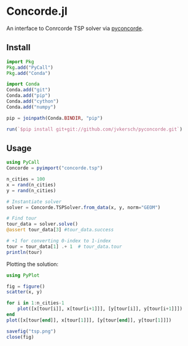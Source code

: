 # Concorde.jl
An interface to Conrcorde TSP solver via [pyconcorde](https://github.com/jvkersch/pyconcorde).


## Install
```julia
import Pkg
Pkg.add("PyCall")
Pkg.add("Conda")

import Conda
Conda.add("git")
Conda.add("pip")
Conda.add("cython")
Conda.add("numpy")

pip = joinpath(Conda.BINDIR, "pip")

run(`$pip install git+git://github.com/jvkersch/pyconcorde.git`)
```


## Usage
```julia
using PyCall 
Concorde = pyimport("concorde.tsp")

n_cities = 100
x = rand(n_cities)
y = rand(n_cities)

# Instantiate solver
solver = Concorde.TSPSolver.from_data(x, y, norm="GEOM")

# Find tour
tour_data = solver.solve()
@assert tour_data[3] #tour_data.success

# +1 for converting 0-index to 1-index
tour = tour_data[1] .+ 1  # tour_data.tour 
println(tour)
```

Plotting the solution:
```julia
using PyPlot

fig = figure() 
scatter(x, y)

for i in 1:n_cities-1
    plot([x[tour[i]], x[tour[i+1]]], [y[tour[i]], y[tour[i+1]]])
end
plot([x[tour[end]], x[tour[1]]], [y[tour[end]], y[tour[1]]])

savefig("tsp.png")
close(fig)
```

